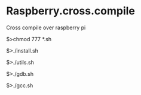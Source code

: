 # Raspberry.cross.compile
Cross compile over raspberry pi




$>chmod 777 *.sh

$>./install.sh

$>./utils.sh

$>./gdb.sh

$>./gcc.sh

